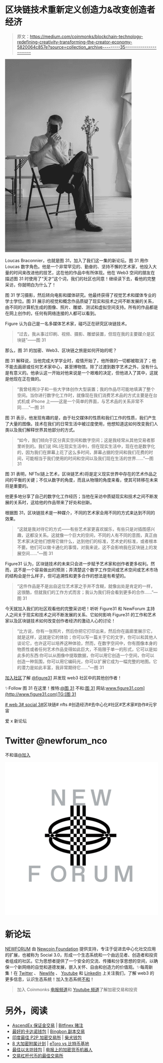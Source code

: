 # 区块链技术重新定义创造力&改变创造者经济

> 原文：<https://medium.com/coinmonks/blockchain-technology-redefining-creativity-transforming-the-creator-economy-5820064c857e?source=collection_archive---------35----------------------->

![](img/b3947881df76b14a7f6a47646fe91d9f.png)

Loucas Braconnier，也就是图 31，加入了我们这一集的新论坛。图 31 用作 Loucas 数字角色。他是一个非常罕见的、勤奋的、坚持不懈的艺术家，他投入大量的时间来改进他的技艺，这在他的作品中有所体现。他在 Web3 空间的朋友在描述图 31 时使用了“天才”这个词，我们的社区也同意！继续读下去，看他的完整采访，你就明白为什么了！

图 31 学习摄影，然后转向电影和媒体研究。他最终获得了视觉艺术和媒体专业的学士学位。图 31 展示的视觉和概念作品质疑了现实和技术之间不断发展的关系，由不同的计算机生成的图像、照片、雕塑、测试和虚拟空间支持。所有的作品都是在网上创作的，任何有网络连接的人都可以看到。

Figure 认为自己是一名多媒体艺术家，碰巧正在研究区块链技术。

> “过去，我从事过印刷、视频、摄影、雕塑装置，但现在我的主要媒介是区块链”——图 31

那么，图 31 的加密、Web3、区块链之旅是如何开始的呢？

图 31 解释说，当他完成大学学业时，疫情开始了，他所做的一切都被取消了；他不能去画廊或任何艺术家中心，甚至博物馆。除了过渡到数字艺术之外，没有什么是有意义的。他承认这一开始对他来说是一个艰难的决定，但他进入了其中，这就是他现在正在做的。

> “我曾经用沙子和一些大字体创作大型装置；我的作品尽可能地填满了整个空间。当你进行数字化工作时，就像现在我们消费艺术品的方式主要是在台式机或 iPhone 上——这是一个简单的界面，与艺术品的关系非常不同……”—图 31

图 31 表示，他发现有趣的是，由于社交媒体的性质和我们工作的性质，我们产生了大量的图像。技术在我们的日常生活中被过度使用，他想知道这如何改变我们人类以及我们解释世界其他部分的方式。

> “如今，我们倾向于区分真实空间和数字空间；这是我经常从其他交易者那里听到的。我们说 IRL(在现实生活中)，但在现实生活中，现在也是数字化的，因为我们在屏幕上花了这么多时间，屏幕占据的空间和我们花费的时间，可能相当于我们使用的时间和空间以及我们现在生活的世界……”—图 31

图 31 表明，NFTs(链上艺术，区块链艺术)将是定义现实世界中存在的艺术作品之间的平衡的关键；不仅从数字的角度，而且从物理的角度来看，使其可转移在未来将是重要的。

他更多地分享了自己的数字化工作经历；当他在采访中质疑现实和技术之间不断发展的关系时，这给他的作品带来了好处和创新。

根据图 31，区块链技术是一种媒介，不同的艺术家会用不同的方式来达到不同的效果。

> “这就是我对待它的方式——有些艺术家更喜欢娱乐，有些只是对插图感兴趣，这都没关系。这就像一个巨大的空间，不同的人有不同的意图，真正由艺术家决定他们想用它做什么，达到他们的标准，艺术史的标准，或者根本不要。他们可以做卡通化的事情，对我来说，这不会影响我在区块链上的发展空间……”—图 31

Figure31 认为，区块链技术的未来只会进一步赋予艺术家和创作者更多权利。然而，这不是一个容易做出的预测；弄清楚这个数字工作空间或艺术空间或艺术市场的结构会是什么样子，但可追溯性和更多合作的想法是有希望的。

> “这件作品是不是出自这位艺术家之手并不含糊，就像出处是肯定的一样，这很酷，但就我们的工作方式而言；我认为我们将会看到更多的合作……”—图 31

今天就加入我们的社区观看他的完整采访吧！听听 Figure31 和 NewForum 主持人之间关于现实和技术之间不断发展的关系、它如何影响 Figure31 的工作和艺术家以及区块链技术如何改变创作者经济的激动人心的讨论！

> “比方说，你有一张照片，然后你把它打印出来，然后你在画廊里展示它，就是这样，这就是它的体验；你可以写一篇关于它的文字，你可以和其他人谈论它，也许这可以培养这种体验，然而，在数字空间中，你有图像本身的物质性或者任何艺术作品变得如此巨大，不局限于单一的形式，它可以是如此多的东西:你可以从图像中提取数据，你可以用它创造一个空间，你可以创造一种氛围，你可以用它编码光，你可以扩展它成为一幅完整的地图。它的潜力是如此丰富，我非常期待它……”—图 31

[加入社区](https://twitter.com/newforum_nco)了解 [@figure31](https://twitter.com/figure31_) 并发现 web3 社区中的其他创作者！

✨Follow 图 31 在这里！推特:[@图 31](https://twitter.com/figure31_) 不和:[图 31](https://discord.com/invite/hCh6kZZTnG) 网站:[www.figure31.com](http://www.figure31.com)TG:[图 31](https://t.me/figure31)

[# web 3](https://www.linkedin.com/feed/hashtag/?keywords=web3&highlightedUpdateUrns=urn%3Ali%3Aactivity%3A6895027524963753984)[# social 3](https://www.linkedin.com/feed/hashtag/?keywords=social3&highlightedUpdateUrns=urn%3Ali%3Aactivity%3A6895027524963753984)[#](https://www.linkedin.com/feed/hashtag/?keywords=crypto&highlightedUpdateUrns=urn%3Ali%3Aactivity%3A6895027524963753984)区块链# nfts #创造经济#去中心化#社区#艺术家#协作#元宇宙

爱 x 新论坛

# Twitter @newforum_nco

不和谐[@加入](https://discord.gg/DHepA4WTkN)

![](img/5070fcdbf60061ad031c5d9e6d660962.png)

# 新论坛

[NEWFORUM](https://newforum.notion.site/newforum/Welcome-to-NEWFORUM-48f9661398ec4ec6a1af37fcc96dc926) 由 [Newcoin Foundation](https://newcoin.org/) 提供支持，专注于促进去中心化社交应用的扩展，也被称为 Social 3.0，形成一个生态系统和一个由远见者、创造者和投资者组成的社区。它为思想者提供了一个安全的交流、传播和分享思想的空间，以确保一个新网络的自觉和道德发展，嵌入关怀、自由和创造力的价值观。✨每周新集！在 [Twitter](https://twitter.com/newforum_nco) 、 [Newlife](https://newlife.io/) 、 [Youtube](https://www.youtube.com/channel/UCWvHyau1nIJBffmaaj6FmbQ) 和 [LinkedIn](https://www.linkedin.com/showcase/newforum/) 上关注我们，了解 web3 的更多信息，认识生态系统！加入生态系统[不和](https://discord.gg/DHepA4WTkN)！

> 加入 Coinmonks [电报频道](https://t.me/coincodecap)和 [Youtube 频道](https://www.youtube.com/c/coinmonks/videos)了解加密交易和投资

# 另外，阅读

*   [AscendEx 保证金交易](https://coincodecap.com/ascendex-margin-trading) | [Bitfinex 赌注](https://coincodecap.com/bitfinex-staking)
*   [最好的卡达诺钱包](https://coincodecap.com/best-cardano-wallets) | [Bingbon 副本交易](https://coincodecap.com/bingbon-copy-trading)
*   [印度最佳 P2P 加密交易所](https://coincodecap.com/p2p-crypto-exchanges-in-india) | [柴犬钱包](https://coincodecap.com/baby-shiba-inu-wallets)
*   [8 大加密附属计划](https://coincodecap.com/crypto-affiliate-programs) | [eToro vs 比特币基地](https://coincodecap.com/etoro-vs-coinbase)
*   [最佳以太坊钱包](https://coincodecap.com/best-ethereum-wallets) | [电报上的加密货币机器人](https://coincodecap.com/telegram-crypto-bots)
*   [交易杠杆代币的最佳交易所](https://coincodecap.com/leveraged-token-exchanges)